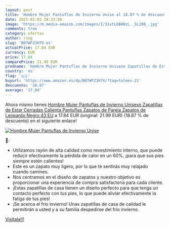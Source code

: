 ```yaml
---
layout: post
title: 'Hombre Mujer Pantuflas de Invierno Unise al 18.87 % de descuento'
date: 2021-01-03 18:33:58
image: 'https://m.media-amazon.com/images/I/31vtL6BANzL._SL200_.jpg'
comments: true
category: ofertas
author: ring
slug: 'B07WFZ3H7X-es'
actualPrice: 17.84 EUR
currency: EUR
price: 17.84
comparePrice: 21.99 EUR
prodname: 'Hombre Mujer Pantuflas de Invierno Unisexo Zapatillas de Estar Cerradas Calienta Pantuflas Zapatos de Pareja Zapatos de Leopardo Negro 43 EU'
country: 'es'
flag: '🇪🇸'
buyurl: 'https://www.amazon.es/dp/B07WFZ3H7X/?tag=tolees-21'
descuento: '18.87'
average: '17.84'
---
```


Ahora mismo tienes [Hombre Mujer Pantuflas de Invierno Unisexo Zapatillas de Estar Cerradas Calienta Pantuflas Zapatos de Pareja Zapatos de Leopardo Negro 43 EU](https://www.amazon.es/dp/B07WFZ3H7X/?tag=tolees-21) a 17.84 EUR (original: 21.99 EUR) (18.87 %  de descuento) en el siguiente enlace!

[![Hombre Mujer Pantuflas de Invierno Unise](https://m.media-amazon.com/images/I/31vtL6BANzL._SL200_.jpg)](https://www.amazon.es/dp/B07WFZ3H7X/?tag=tolees-21)

🔎:

- Utilizamos rayón de alta calidad como revestimiento interno, que puede reducir efectivamente la pérdida de calor en un 60%, ¡para que sus pies siempre estén calientes!
- Este es un zapato muy ligero, por lo que te sentirás muy relajado cuando camines.
- Nos centramos en el diseño de zapatos y nuestro objetivo es proporcionar una experiencia de compra satisfactoria para cada cliente.
- ¡Estas zapatillas de casa tienen un diseño perfecto para que tenga un contacto perfecto con tus pies, lo que puede aliviar efectivamente la fatiga de tus pies!
- ¡Se acerca el frío invierno! Unas zapatillas de casa de calidad le permitirán a usted y a su familia despedirse del frío invierno.

[Visítala!!!](https://www.amazon.es/dp/B07WFZ3H7X/?tag=tolees-21)
